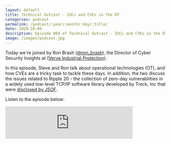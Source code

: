 ```yaml
---
layout: default
title: Technical Outcast - IOCs and CVEs in the OT
categories: podcast
permalink: /podcast/:year/:month/:day/:title/
date: 2020-10-04
description: Episode 004 of Technical Outcast - IOCs and CVEs in the OT
image: /images/podcast.jpg
---
```


Today we're joined by Ron Brash ([@ron_brash][1]), the Director of Cyber Security Insights at ([Verve Industrial Protection][2]).

In this episode, Steve and Ron talk about operational technologies (OT), and how CVEs are a tricky task to tackle these days. In addition, the two discuss the issues related to Ripple 20 - the collection of zero-day vulnerabilities in a widely used low-level TCP/IP software library developed by Treck, Inc that were [disclosed by JSOF][3].

Listen to the episode below:

<iframe src="https://anchor.fm/technicaloutcast/embed/episodes/IOCs-and-CVEs-in-the-OT---Ep-002-elhrok" height="102px" width="400px" frameborder="0" scrolling="no"></iframe>

[1]: https://twitter.com/ron_brash/
[2]: https://twitter.com/VerveSecurity/
[3]: https://www.jsof-tech.com/ripple20/
